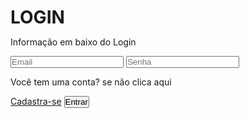 <!DOCTYPE html>
<html lang="en">
<head>
    <meta charset="UTF-8">
    <meta name="viewport" content="width=device-width, initial-scale=1.0">
    <link rel="shortcut icon" href="img/2620777.png" type="image/x-icon">
<title>Página simples</title>
</head>
<body>
<div class="conteiner1">
<h1>LOGIN</h1>
<p class="p1">Informação em baixo do Login</p>
<input type="text" placeholder="Email">
<input type="password" placeholder="Senha">
<p class="p2">Você tem uma conta? se não clica aqui</p>
<a class="linkp2" href="#">Cadastra-se</a>
<button>Entrar</button>
<img class="icon1" src="img/icons8-google-logo-100.png" alt="">
<img class="icon2" src="img/icons8-instagram-100.png" alt="">
<img class="icon3" src="img/icons8-facebook-novo-100.png" alt="">
</div>
<div class="conteiner2">
</div>
<div class="conteiner3">
<img class="fotoPNG" src="img/Screenshot_25 (1).png" alt="">
</div>
<style>
*{
margin: 0;
padding: 0;
}

body{
background-color: rgba(167, 167, 167, 0.384);
display: flex;
justify-content: center;
align-items: center;
height: 100vh;
}

.conteiner1{
background-color: rgb(255, 255, 255);
width: 50%;
height:50vh;
border-radius: 10px 10px 10px 10px;
}

h1{
margin-top: 2vh;
margin-left: 20vh;
font-family: Arial, Helvetica, sans-serif;
}

.p1{
margin-top: 2vh;
margin-left: 14vh;
font-family: Arial, Helvetica, sans-serif;
}

input{
display: flex;
margin-left: 11.2vh;
margin-top: 3vh;
border-radius: 5px 5px 5px 5px;
border: transparent;
padding: 9px;
width: 25vh;
text-align: center;
background-color: rgba(167, 167, 167, 0.37);
}

.p2{
margin-top: 2vh;
margin-left: 6vh;
font-family: Arial, Helvetica, sans-serif;

}

.linkp2{
position: relative;
bottom: 8.3vh;
left: 35.5vh;
text-decoration: none;
font-family: Arial, Helvetica, sans-serif;
color: blueviolet;
}

button{
position: relative;
left: 7.2vh;
bottom: 2vh;
padding: 10px;
width: 15vh;
border-radius: 5px 5px 5px 5px;
border: transparent;
background-image: linear-gradient(145deg, #742ee4, #d01df0);
color: white;
cursor: pointer;
}

.icon1{
width: 8vh;
position: relative;
top: 11vh;
right: 21vh;
cursor: pointer;
}

.icon2{
width: 8vh;
position: relative;
top: 11vh;
right: 13vh;
cursor: pointer;
}

.icon3{
width: 8vh;
position: relative;
top: 11vh;
right: 5vh;
cursor: pointer;
}

.conteiner2{
background-image: linear-gradient(145deg, #742ee4, #d01df0);
position: absolute;
width: 25%;
height:50vh;
right: 48vh;
border-radius: 0 10px 10px 0;
}

.conteiner3{
background-color: rgba(137, 43, 226, 0.37);
border-radius: 10px 10px 10px 10px;
position: absolute;
width: 20%;
height:41vh;
right: 53vh;
}

.fotoPNG{
width: 25vh;
position: absolute;
left: 7vh;
top: 2.3vh;
}
</style>
</body>
</html>
